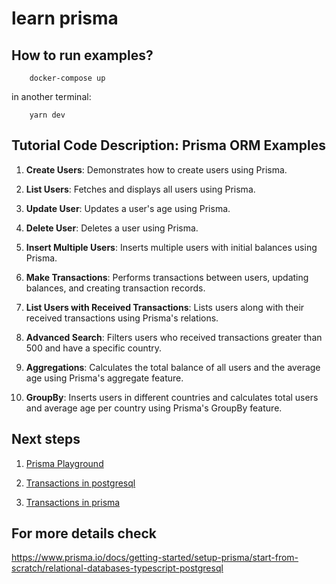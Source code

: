 # learn prisma

## How to run examples?

```shell
    docker-compose up
```

in another terminal:

```
    yarn dev
```

## Tutorial Code Description: Prisma ORM Examples

1. **Create Users**: Demonstrates how to create users using Prisma.

2. **List Users**: Fetches and displays all users using Prisma.

3. **Update User**: Updates a user's age using Prisma.

4. **Delete User**: Deletes a user using Prisma.

5. **Insert Multiple Users**: Inserts multiple users with initial balances using Prisma.

6. **Make Transactions**: Performs transactions between users, updating balances, and creating transaction records.

7. **List Users with Received Transactions**: Lists users along with their received transactions using Prisma's relations.

8. **Advanced Search**: Filters users who received transactions greater than 500 and have a specific country.

9. **Aggregations**: Calculates the total balance of all users and the average age using Prisma's aggregate feature.

10. **GroupBy**: Inserts users in different countries and calculates total users and average age per country using Prisma's GroupBy feature.

## Next steps

1. [Prisma Playground](https://playground.prisma.io/)

2. [Transactions in postgresql](https://www.postgresqltutorial.com/postgresql-tutorial/postgresql-transaction/)

3. [Transactions in prisma](https://www.postgresqltutorial.com/postgresql-tutorial/postgresql-transaction/) 

## For more details check

https://www.prisma.io/docs/getting-started/setup-prisma/start-from-scratch/relational-databases-typescript-postgresql
